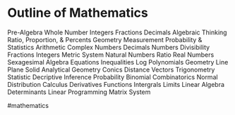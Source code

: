 # Outline of Mathematics

Pre-Algebra
  Whole Number
  Integers
  Fractions
  Decimals
  Algebraic Thinking
  Ratio, Proportion, & Percents
  Geometry
  Measurement
  Probability & Statistics
Arithmetic
  Complex Numbers
  Decimals Numbers
  Divisibility
  Fractions
  Integers
  Metric System
  Natural Numbers
  Ratio
  Real Numbers
  Sexagesimal
Algebra
  Equations
  Inequalities
  Log
  Polynomials
Geometry
  Line 
  Plane 
  Solid
Analytical Geometry
  Conics
  Distance
  Vectors
Trigonometry
Statistic
  Decriptive
  Inference
Probability
  Binomial
  Combinatorics
  Normal Distribution
Calculus
  Derivatives 
  Functions
  Intergrals
  Limits
Linear Algebra 
  Determinants 
  Linear Programming
  Matrix
  System

  #mathematics
